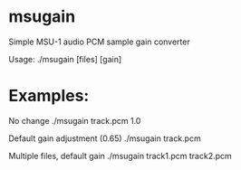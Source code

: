 # msugain
Simple MSU-1 audio PCM sample gain converter

Usage: ./msugain [files] [gain]

# Examples:
No change
./msugain track.pcm 1.0

Default gain adjustment (0.65)
./msugain track.pcm

Multiple files, default gain
./msugain track1.pcm track2.pcm